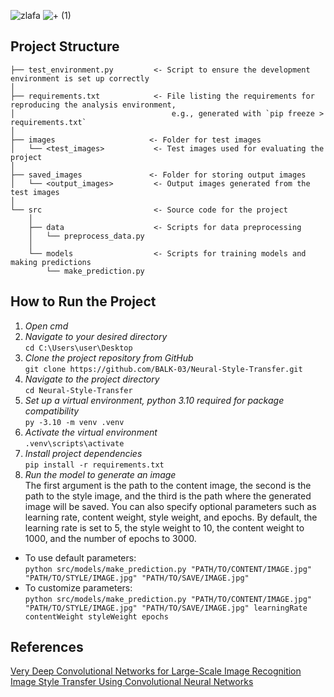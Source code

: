 ![zlafa](https://github.com/user-attachments/assets/796ce373-03dc-46d5-aa67-f682d080c72e)
![+ (1)](https://github.com/user-attachments/assets/d9d3fbcc-6577-433c-a85c-8052e287329f)



Project Structure
------------

    ├── test_environment.py         <- Script to ensure the development environment is set up correctly
    │
    ├── requirements.txt            <- File listing the requirements for reproducing the analysis environment,
    │                                   e.g., generated with `pip freeze > requirements.txt`
    │
    ├── images                     <- Folder for test images
    │   └── <test_images>           <- Test images used for evaluating the project
    │
    ├── saved_images               <- Folder for storing output images
    │   └── <output_images>         <- Output images generated from the test images
    │
    └── src                         <- Source code for the project
        │
        ├── data                    <- Scripts for data preprocessing
        │   └── preprocess_data.py
        │
        └── models                  <- Scripts for training models and making predictions
            └── make_prediction.py








How to Run the Project
---------------------
1. *Open cmd*<br>
2. *Navigate to your desired directory*<br>
`cd C:\Users\user\Desktop`
3. *Clone the project repository from GitHub*<br>
`git clone https://github.com/BALK-03/Neural-Style-Transfer.git`
4. *Navigate to the project directory*<br>
`cd Neural-Style-Transfer`
5. *Set up a virtual environment, python 3.10 required for package compatibility*<br>
`py -3.10 -m venv .venv`
6. *Activate the virtual environment*<br>
`.venv\scripts\activate`
7. *Install project dependencies*<br>
`pip install -r requirements.txt`
8. *Run the model to generate an image*<br>
The first argument is the path to the content image, the second is the path to the style image, and the third is the path where the generated image will be saved. You can also specify optional parameters such as learning rate, content weight, style weight, and epochs. By default, the learning rate is set to 5, the style weight to 10, the content weight to 1000, and the number of epochs to 3000.
- To use default parameters:<br>
`python src/models/make_prediction.py "PATH/TO/CONTENT/IMAGE.jpg" "PATH/TO/STYLE/IMAGE.jpg" "PATH/TO/SAVE/IMAGE.jpg"`
- To customize parameters:<br>
`python src/models/make_prediction.py "PATH/TO/CONTENT/IMAGE.jpg" "PATH/TO/STYLE/IMAGE.jpg" "PATH/TO/SAVE/IMAGE.jpg" learningRate contentWeight styleWeight epochs`









References
---------------------
[Very Deep Convolutional Networks for Large-Scale Image Recognition](https://arxiv.org/pdf/1409.1556)
<br>
[Image Style Transfer Using Convolutional Neural Networks](https://www.cv-foundation.org/openaccess/content_cvpr_2016/papers/Gatys_Image_Style_Transfer_CVPR_2016_paper.pdf)
